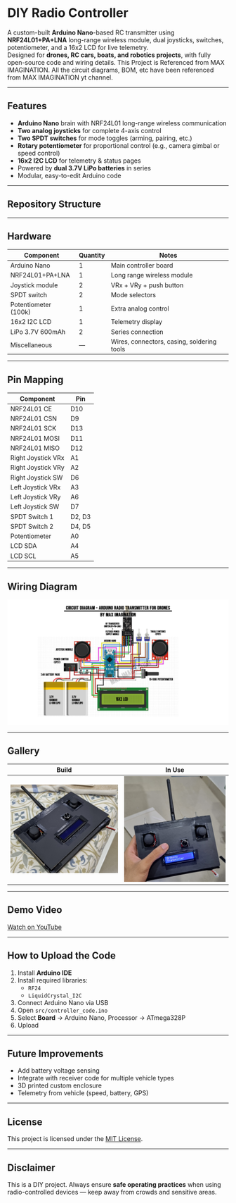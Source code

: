 # DIY Radio Controller

A custom-built **Arduino Nano**-based RC transmitter using **NRF24L01+PA+LNA** long-range wireless module, dual joysticks, switches, potentiometer, and a 16x2 LCD for live telemetry.  
Designed for **drones, RC cars, boats, and robotics projects**, with fully open-source code and wiring details.
This Project is Referenced from MAX IMAGINATION. All the circuit diagrams, BOM, etc have been referenced from MAX IMAGINATION yt channel.

---

## Features
- **Arduino Nano** brain with NRF24L01 long-range wireless communication
- **Two analog joysticks** for complete 4-axis control
- **Two SPDT switches** for mode toggles (arming, pairing, etc.)
- **Rotary potentiometer** for proportional control (e.g., camera gimbal or speed control)
- **16x2 I2C LCD** for telemetry & status pages
- Powered by **dual 3.7V LiPo batteries** in series
- Modular, easy-to-edit Arduino code

---

## Repository Structure

---

## Hardware
| Component | Quantity | Notes |
|-----------|----------|-------|
| Arduino Nano | 1 | Main controller board |
| NRF24L01+PA+LNA | 1 | Long range wireless module |
| Joystick module | 2 | VRx + VRy + push button |
| SPDT switch | 2 | Mode selectors |
| Potentiometer (100k) | 1 | Extra analog control |
| 16x2 I2C LCD | 1 | Telemetry display |
| LiPo 3.7V 600mAh | 2 | Series connection |
| Miscellaneous | — | Wires, connectors, casing, soldering tools |

---

## Pin Mapping
| Component | Pin |
|-----------|-----|
| NRF24L01 CE  | D10 |
| NRF24L01 CSN | D9  |
| NRF24L01 SCK | D13 |
| NRF24L01 MOSI| D11 |
| NRF24L01 MISO| D12 |
| Right Joystick VRx | A1 |
| Right Joystick VRy | A2 |
| Right Joystick SW  | D6 |
| Left Joystick VRx  | A3 |
| Left Joystick VRy  | A6 |
| Left Joystick SW   | D7 |
| SPDT Switch 1 | D2, D3 |
| SPDT Switch 2 | D4, D5 |
| Potentiometer | A0 |
| LCD SDA | A4 |
| LCD SCL | A5 |

---

## Wiring Diagram
![Wiring Diagram](media/wiring_diagram.jpg)

---

## Gallery
| Build | In Use |
|-------|--------|
| ![Controller Front](media/controller_photo.jpg) | ![LCD Telemetry](media/lcd_display.jpg) |

---

## Demo Video
[Watch on YouTube](https://youtu.be/your-demo-link)

---

## How to Upload the Code
1. Install **Arduino IDE**
2. Install required libraries:
   - `RF24`
   - `LiquidCrystal_I2C`
3. Connect Arduino Nano via USB
4. Open `src/controller_code.ino`
5. Select **Board** → Arduino Nano, Processor → ATmega328P
6. Upload

---

## Future Improvements
- Add battery voltage sensing
- Integrate with receiver code for multiple vehicle types
- 3D printed custom enclosure
- Telemetry from vehicle (speed, battery, GPS)

---

## License
This project is licensed under the [MIT License](LICENSE).

---

## Disclaimer
This is a DIY project. Always ensure **safe operating practices** when using radio-controlled devices — keep away from crowds and sensitive areas.
